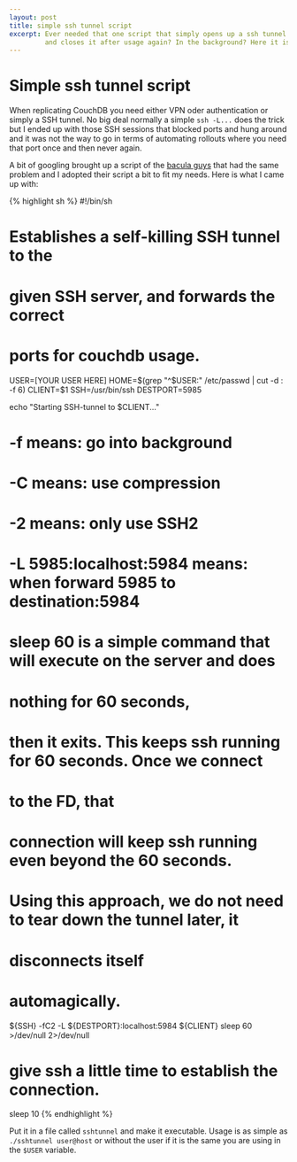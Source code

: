 ```yaml
---
layout: post
title: simple ssh tunnel script
excerpt: Ever needed that one script that simply opens up a ssh tunnel
         and closes it after usage again? In the background? Here it is.
---
```


Simple ssh tunnel script
========================

When replicating CouchDB you need either VPN oder authentication or
simply a SSH tunnel. No big deal normally a simple `ssh -L...` does the
trick but I ended up with those SSH sessions that blocked ports and hung
around and it was not the way to go in terms of automating rollouts
where you need that port once and then never again.

A bit of googling brought up a script of the <a href="http://wiki.bacula.org/doku.php?id=sshtunnel">
bacula guys</a> that had the same problem and I adopted their script a
bit to fit my needs. Here is what I came up with:

{% highlight sh %}
#!/bin/sh
# Establishes a self-killing SSH tunnel to the
# given SSH server, and forwards the correct
# ports for couchdb usage.

USER=[YOUR USER HERE]
HOME=$(grep "^$USER:" /etc/passwd | cut -d : -f 6)
CLIENT=$1
SSH=/usr/bin/ssh
DESTPORT=5985

echo "Starting SSH-tunnel to $CLIENT..."
# -f means: go into background
# -C means: use compression
# -2 means: only use SSH2
# -L 5985:localhost:5984 means: when forward 5985 to destination:5984
# sleep 60 is a simple command that will execute on the server and does
# nothing for 60 seconds,
# then it exits. This keeps ssh running for 60 seconds. Once we connect
# to the FD, that
# connection will keep ssh running even beyond the 60 seconds.
# Using this approach, we do not need to tear down the tunnel later, it
# disconnects itself
# automagically.
${SSH} -fC2 -L ${DESTPORT}:localhost:5984 ${CLIENT} sleep 60 >/dev/null
2>/dev/null
# give ssh a little time to establish the connection.
sleep 10
{% endhighlight %}

Put it in a file called `sshtunnel` and make it executable. Usage is as
simple as `./sshtunnel user@host` or without the user if it is the same
you are using in the `$USER` variable.
